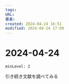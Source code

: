 ```yaml
---
tags: 
URL: 
著者: 
created: 2024-04-24 16:51
modified: 2024-04-24 17:09
---
```


# 2024-04-24

```table-of-contents
minLevel: 2
```

引き続き文献を調べてみる
